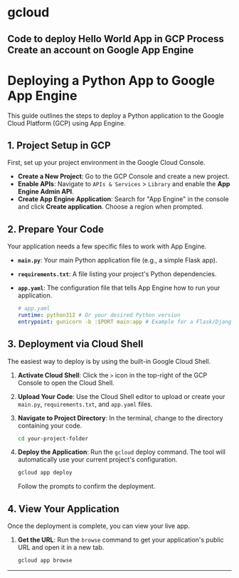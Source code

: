 # gcloud
Code to deploy Hello World App in GCP 
Process 
Create an account on Google App Engine
-----

# **Deploying a Python App to Google App Engine**

This guide outlines the steps to deploy a Python application to the Google Cloud Platform (GCP) using App Engine.

## **1. Project Setup in GCP**

First, set up your project environment in the Google Cloud Console.

  - **Create a New Project**: Go to the GCP Console and create a new project.
  - **Enable APIs**: Navigate to `APIs & Services` \> `Library` and enable the **App Engine Admin API**.
  - **Create App Engine Application**: Search for "App Engine" in the console and click **Create application**. Choose a region when prompted.

## **2. Prepare Your Code**

Your application needs a few specific files to work with App Engine.

  - **`main.py`**: Your main Python application file (e.g., a simple Flask app).

  - **`requirements.txt`**: A file listing your project's Python dependencies.

  - **`app.yaml`**: The configuration file that tells App Engine how to run your application.

    ```yaml
    # app.yaml
    runtime: python312 # Or your desired Python version
    entrypoint: gunicorn -b :$PORT main:app # Example for a Flask/Django app
    ```

## **3. Deployment via Cloud Shell**

The easiest way to deploy is by using the built-in Google Cloud Shell.

1.  **Activate Cloud Shell**: Click the `>` icon in the top-right of the GCP Console to open the Cloud Shell.

2.  **Upload Your Code**: Use the Cloud Shell editor to upload or create your `main.py`, `requirements.txt`, and `app.yaml` files.

3.  **Navigate to Project Directory**: In the terminal, change to the directory containing your code.

    ```bash
    cd your-project-folder
    ```

4.  **Deploy the Application**: Run the `gcloud` deploy command. The tool will automatically use your current project's configuration.

    ```bash
    gcloud app deploy
    ```

    Follow the prompts to confirm the deployment.

## **4. View Your Application**

Once the deployment is complete, you can view your live app.

1.  **Get the URL**: Run the `browse` command to get your application's public URL and open it in a new tab.
    ```bash
    gcloud app browse
    ```

-----
